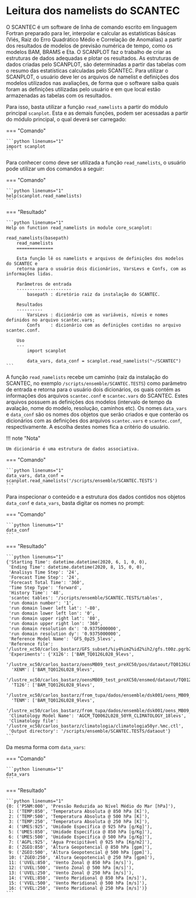 # Leitura dos namelists do SCANTEC

O SCANTEC é um software de linha de comando escrito em linguagem Fortran preparado para ler, interpolar e calcular as estatísticas básicas (Viés, Raiz do Erro Quadrático Médio e Correlação de Anomalias) a partir dos resultados de modelos de previsão numérica de tempo, como os modelos BAM, BRAMS e Eta. O SCANPLOT faz o trabalho de criar as estruturas de dados adequadas e plotar os resultados. As estruturas de dados criadas pelo SCANPLOT, são determinadas a partir das tabelas com o resumo das estatísticas calculadas pelo SCANTEC. Para utilizar o SCANPLOT, o usuário deve ler os arquivos de namelist e definições dos modelos utilizados nas avaliações, de forma que o software saiba quais foram as definições utilizadas pelo usuário e em que local estão armazenadas as tabelas com os resultados.

Para isso, basta utilizar a função `read_namelists` a partir do módulo principal `scanplot`. Esta e as demais funções, podem ser acessadas a partir do módulo principal, o qual deverá ser carregado:


=== "Comando"

    ```python linenums="1"
    import scanplot
    ```

Para conhecer como deve ser utilizada a função `read_namelists`, o usuário pode utilizar um dos comandos a seguir:

=== "Comando"

    ```python linenums="1"
    help(scanplot.read_namelists)
    ```

=== "Resultado"

    ```python linenums="1"
    Help on function read_namelists in module core_scanplot:
    
    read_namelists(basepath)
        read_namelists
        ==============
        
        Esta função lê os namelists e arquivos de definições dos modelos do SCANTEC e
        retorna para o usuário dois dicionários, VarsLevs e Confs, com as informações lidas.
        
        Parâmetros de entrada
        ---------------------
            basepath : diretório raiz da instalação do SCANTEC.
            
        Resultados
        ----------
            VarsLevs : dicionário com as variáveis, níveis e nomes definidos no arquivo scantec.vars;
            Confs    : dicionário com as definições contidas no arquivo scantec.conf.
        
        Uso
        ---
            import scanplot
            
            data_vars, data_conf = scanplot.read_namelists("~/SCANTEC")
    ```


A função `read_namelists` recebe um caminho (raiz da instalação do SCANTEC, no exemplo `/scripts/ensemble/SCANTEC.TESTS`) como parâmetro de entrada e retorna para o usuário dois dicionários, os quais contém as informações dos arquivos `scantec.conf` e `scantec.vars` do SCANTEC. Estes arquivos possuem as definições dos modelos (intervalo de tempo da avalação, nome do modelo, resolução, caminhos etc). Os nomes `data_vars` e `data_conf` são os nomes dos objetos que serão criados e que conterão os dicionários com as definições dos arquivos `scantec.vars` e `scantec.conf`, respectivamente. A escolha destes nomes fica a critério do usuário.

!!! note "Nota"

    Um dicionário é uma estrutura de dados associativa.


=== "Comando"

    ```python linenums="1"
    data_vars, data_conf = scanplot.read_namelists('/scripts/ensemble/SCANTEC.TESTS')
    ```

Para inspecionar o conteúdo e a estrutura dos dados contidos nos objetos `data_conf` e `data_vars`, basta digitar os nomes no prompt:

=== "Comando"

    ```python linenums="1"
    data_conf
    ```

=== "Resultado"

    ```python linenums="1"
    {'Starting Time': datetime.datetime(2020, 6, 1, 0, 0),
     'Ending Time': datetime.datetime(2020, 8, 15, 0, 0),
     'Analisys Time Step': '24',
     'Forecast Time Step': '24',
     'Forecast Total Time': '360',
     'Time Step Type': 'forward',
     'History Time': '48',
     'scantec tables': '/scripts/ensemble/SCANTEC.TESTS/tables',
     'run domain number': '1',
     'run domain lower left lat': '-80',
     'run domain lower left lon': '0',
     'run domain upper right lat': '80',
     'run domain upper right lon': '360',
     'run domain resolution dx': '0.9375000000',
     'run domain resolution dy': '0.9375000000',
     'Reference Model Name': 'GFS_0p25_5levs',
     'Reference file': '/lustre_xc50/carlos_bastarz/GFS_subset/%iy4%im2%id2%ih2/gfs.t00z.pgrb2.0p25.f000.%iy4%im2%id2%ih2.ctl',
     'Experiments': {'X126': ['BAM_TQ0126L028_9levs',
       '/lustre_xc50/carlos_bastarz/oensMB09_test_preXC50/pos/dataout/TQ0126L028/%iy4%im2%id2%ih2/NMC/GPOSNMC%iy4%im2%id2%ih2%fy4%fm2%fd2%fh2P.fct.TQ0126L028.ctl'],
      'XENM': ['BAM_TQ0126L028_9levs',
       '/lustre_xc50/carlos_bastarz/oensMB09_test_preXC50/ensmed/dataout/TQ0126L028/%iy4%im2%id2%ih2/GPOSENM%iy4%im2%id2%ih2%fy4%fm2%fd2%fh2P.fct.TQ0126L028.ctl'],
      'T126': ['BAM_TQ0126L028_9levs',
       '/lustre_xc50/carlos_bastarz/from_tupa/dados/ensemble/dsk001/oens_MB09_tupa/pos/dataout/TQ0126L028/%iy4%im2%id2%ih2/NMC/GPOSNMC%iy4%im2%id2%ih2%fy4%fm2%fd2%fh2P.fct.TQ0126L028.ctl'],
      'TENM': ['BAM_TQ0126L028_9levs',
       '/lustre_xc50/carlos_bastarz/from_tupa/dados/ensemble/dsk001/oens_MB09_tupa/ensmed/dataout/TQ0126L028/%iy4%im2%id2%ih2/GPOSENM%iy4%im2%id2%ih2%fy4%fm2%fd2%fh2P.fct.TQ0126L028.ctl']},
     'Climatology Model Name': 'AGCM_TQ0062L028_50YR_CLIMATOLOGY_18levs',
     'Climatology file': '/lustre_xc50/carlos_bastarz/climatologia/climatologia50yr.%mc.ctl',
     'Output directory': '/scripts/ensemble/SCANTEC.TESTS/dataout'}
    ```

Da mesma forma com `data_vars`:

=== "Comando"

    ```python linenums="1"
    data_vars
    ```

=== "Resultado"

    ```python linenums="1"
    {0: ('PSNM:000', 'Pressão Reduzida ao Nível Médio do Mar [hPa]'),
     1: ('TEMP:850', 'Temperatura Absoluta @ 850 hPa [K]'),
     2: ('TEMP:500', 'Temperatura Absoluta @ 500 hPa [K]'),
     3: ('TEMP:250', 'Temperatura Absoluta @ 250 hPa [K]'),
     4: ('UMES:925', 'Umidade Específica @ 925 hPa [g/Kg]'),
     5: ('UMES:850', 'Umidade Específica @ 850 hPa [g/Kg]'),
     6: ('UMES:500', 'Umidade Específica @ 500 hPa [g/Kg]'),
     7: ('AGPL:925', 'Água Precipitável @ 925 hPa [Kg/m2]'),
     8: ('ZGEO:850', 'Altura Geopotencial @ 850 hPa [gpm]'),
     9: ('ZGEO:500', 'Altura Geopotencial @ 500 hPa [gpm]'),
     10: ('ZGEO:250', 'Altura Geopotencial @ 250 hPa [gpm]'),
     11: ('UVEL:850', 'Vento Zonal @ 850 hPa [m/s]'),
     12: ('UVEL:500', 'Vento Zonal @ 500 hPa [m/s]'),
     13: ('UVEL:250', 'Vento Zonal @ 250 hPa [m/s]'),
     14: ('VVEL:850', 'Vento Meridional @ 850 hPa [m/s]'),
     15: ('VVEL:500', 'Vento Meridional @ 500 hPa [m/s]'),
     16: ('VVEL:250', 'Vento Meridional @ 250 hPa [m/s]')}
    ```
